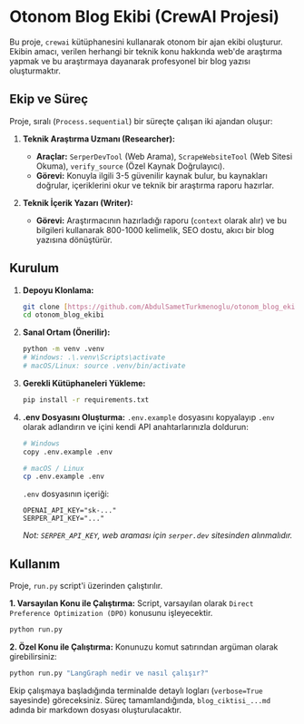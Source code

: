 # Otonom Blog Ekibi (CrewAI Projesi)

Bu proje, `crewai` kütüphanesini kullanarak otonom bir ajan ekibi oluşturur. Ekibin amacı, verilen herhangi bir teknik konu hakkında web'de araştırma yapmak ve bu araştırmaya dayanarak profesyonel bir blog yazısı oluşturmaktır.

##  Ekip ve Süreç

Proje, sıralı (`Process.sequential`) bir süreçte çalışan iki ajandan oluşur:

1.  **Teknik Araştırma Uzmanı (Researcher):**
    * **Araçlar:** `SerperDevTool` (Web Arama), `ScrapeWebsiteTool` (Web Sitesi Okuma), `verify_source` (Özel Kaynak Doğrulayıcı).
    * **Görevi:** Konuyla ilgili 3-5 güvenilir kaynak bulur, bu kaynakları doğrular, içeriklerini okur ve teknik bir araştırma raporu hazırlar.

2.  **Teknik İçerik Yazarı (Writer):**
    * **Görevi:** Araştırmacının hazırladığı raporu (`context` olarak alır) ve bu bilgileri kullanarak 800-1000 kelimelik, SEO dostu, akıcı bir blog yazısına dönüştürür.



##  Kurulum

1.  **Depoyu Klonlama:**
    ```bash
    git clone [https://github.com/AbdulSametTurkmenoglu/otonom_blog_ekibi.git](https://github.com/AbdulSametTurkmenoglu/otonom_blog_ekibi.git)
    cd otonom_blog_ekibi
    ```

2.  **Sanal Ortam (Önerilir):**
    ```bash
    python -m venv .venv
    # Windows: .\.venv\Scripts\activate
    # macOS/Linux: source .venv/bin/activate
    ```

3.  **Gerekli Kütüphaneleri Yükleme:**
    ```bash
    pip install -r requirements.txt
    ```

4.  **.env Dosyasını Oluşturma:**
    `.env.example` dosyasını kopyalayıp `.env` olarak adlandırın ve içini kendi API anahtarlarınızla doldurun:
    ```bash
    # Windows
    copy .env.example .env
    
    # macOS / Linux
    cp .env.example .env
    ```
    `.env` dosyasının içeriği:
    ```
    OPENAI_API_KEY="sk-..."
    SERPER_API_KEY="..." 
    ```
    *Not: `SERPER_API_KEY`, web araması için `serper.dev` sitesinden alınmalıdır.*

##  Kullanım

Proje, `run.py` script'i üzerinden çalıştırılır.

**1. Varsayılan Konu ile Çalıştırma:**
Script, varsayılan olarak `Direct Preference Optimization (DPO)` konusunu işleyecektir.

```bash
python run.py
```

**2. Özel Konu ile Çalıştırma:**
Konunuzu komut satırından argüman olarak girebilirsiniz:

```bash
python run.py "LangGraph nedir ve nasıl çalışır?"
```

Ekip çalışmaya başladığında terminalde detaylı logları (`verbose=True` sayesinde) göreceksiniz. Süreç tamamlandığında, `blog_ciktisi_...md` adında bir markdown dosyası oluşturulacaktır.